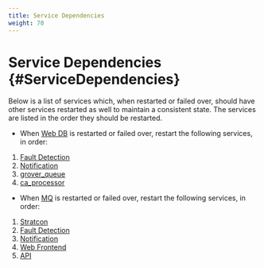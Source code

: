 ```yaml
---
title: Service Dependencies
weight: 70
---
```


# Service Dependencies {#ServiceDependencies}
Below is a list of services which, when restarted or failed over, should have other services restarted as well to maintain a consistent state.  The services are listed in the order they should be restarted.

 * When [Web DB](/Roles/web_db) is restarted or failed over, restart the following services, in order:
  1. [Fault Detection](/Roles/fault_detection)
  1. [Notification](/Roles/notification)
  1. [grover_queue](/Roles/hub#circonus-grover_queue)
  1. [ca_processor](/Roles/ca)

 * When [MQ](/Roles/mq) is restarted or failed over, restart the following services, in order:
  1. [Stratcon](/Roles/stratcon)
  1. [Fault Detection](/Roles/fault_detection)
  1. [Notification](/Roles/notification)
  1. [Web Frontend](/Roles/web_frontend)
  1. [API](/Roles/api)
